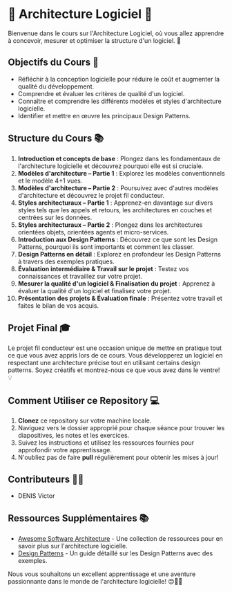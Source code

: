 # 📘 Architecture Logiciel 🚀

Bienvenue dans le cours sur l'Architecture Logiciel, où vous allez apprendre à concevoir, mesurer et optimiser la structure d'un logiciel. 🌟

## Objectifs du Cours 🎯

- Réfléchir à la conception logicielle pour réduire le coût et augmenter la qualité du développement.
- Comprendre et évaluer les critères de qualité d'un logiciel.
- Connaître et comprendre les différents modèles et styles d'architecture logicielle.
- Identifier et mettre en œuvre les principaux Design Patterns.

## Structure du Cours 📚

1. **Introduction et concepts de base** : Plongez dans les fondamentaux de l'architecture logicielle et découvrez pourquoi elle est si cruciale.
2. **Modèles d'architecture – Partie 1** : Explorez les modèles conventionnels et le modèle 4+1 vues.
3. **Modèles d'architecture – Partie 2** : Poursuivez avec d'autres modèles d'architecture et découvrez le projet fil conducteur.
4. **Styles architecturaux – Partie 1** : Apprenez-en davantage sur divers styles tels que les appels et retours, les architectures en couches et centrées sur les données.
5. **Styles architecturaux – Partie 2** : Plongez dans les architectures orientées objets, orientées agents et micro-services.
6. **Introduction aux Design Patterns** : Découvrez ce que sont les Design Patterns, pourquoi ils sont importants et comment les classer.
7. **Design Patterns en détail** : Explorez en profondeur les Design Patterns à travers des exemples pratiques.
8. **Évaluation intermédiaire & Travail sur le projet** : Testez vos connaissances et travaillez sur votre projet.
9. **Mesurer la qualité d'un logiciel & Finalisation du projet** : Apprenez à évaluer la qualité d'un logiciel et finalisez votre projet.
10. **Présentation des projets & Évaluation finale** : Présentez votre travail et faites le bilan de vos acquis.

## Projet Final 🎓

Le projet fil conducteur est une occasion unique de mettre en pratique tout ce que vous avez appris lors de ce cours. Vous développerez un logiciel en respectant une architecture précise tout en utilisant certains design patterns. Soyez créatifs et montrez-nous ce que vous avez dans le ventre! 💡

## Comment Utiliser ce Repository 💻

1. **Clonez** ce repository sur votre machine locale.
2. Naviguez vers le dossier approprié pour chaque séance pour trouver les diapositives, les notes et les exercices.
3. Suivez les instructions et utilisez les ressources fournies pour approfondir votre apprentissage.
4. N'oubliez pas de faire **pull** régulièrement pour obtenir les mises à jour!

## Contributeurs 👩‍💻

- DENIS Victor

## Ressources Supplémentaires 📚
- [Awesome Software Architecture](https://github.com/mfornos/awesome-microservices) - Une collection de ressources pour en savoir plus sur l'architecture logicielle.
- [Design Patterns](https://refactoring.guru/design-patterns) - Un guide détaillé sur les Design Patterns avec des exemples.
  
Nous vous souhaitons un excellent apprentissage et une aventure passionnante dans le monde de l'architecture logicielle! 😊🚀📘